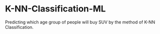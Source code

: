 # K-NN-Classification-ML
Predicting which age group of people will buy SUV by the method of K-NN Classification.
